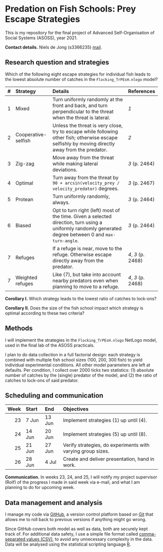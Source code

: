 # Predation on Fish Schools: Prey Escape Strategies

This is my repository for the final project of Advanced Self-Organisation of Social Systems (ASOSS), year 2021.

**Contact details.** Niels de Jong (s3366235) <a href="mailto:n.a.de.jong@student.rug.nl">mail</a>.

## Research question and strategies

Which of the following eight escape strategies for individual fish leads to the lowest
absolute number of catches in the `Flocking_TrPEsH.nlogo` model?

| #   | Strategy | Details | References |
| :-- | :------- | :------ | :--------- |
| 1 | Mixed | Turn uniformly randomly at the front and back, and turn perpendicular to the threat when the threat is lateral. | _1_ |
| 2 | Cooperative-selfish | Unless the threat is very close, try to escape while following other fish; otherwise escape selfishly by moving directly away from the predator. | _2_ |
| 3 | Zig-zag | Move away from the threat while making lateral deviations. | _3_ (p. 2464) |
| 4 | Optimal | Turn away from the threat by `90 + arcsin(velocity_prey / velocity_predator)` degrees. | _3_ (p. 2467) |
| 5 | Protean | Turn uniformly randomly, always. | _3_ (p. 2464) |
| 6 | Biased | Opt to turn right (left) most of the time. Given a selected direction, turn using a uniformly randomly generated degree between 0 and `max-turn-angle`. | _3_ (p. 2464) |
| 7 | Refuges | If a refuge is near, move to the refuge. Otherwise escape directly away from the predator. | _4_, _3_ (p. 2468) |
| 7 | Weighted refuges | Like (7), but take into account nearby predators even when planning to move to a refuge. | _4_, _3_ (p. 2468) |

**Corollary I.** Which strategy leads to the lowest ratio of catches to lock-ons?

**Corollary II.** Does the size of the fish school impact which strategy is optimal according to these two criteria?

## Methods

I will implement the strategies in the `Flocking_TrPEsH.nlogo` NetLogo model, used in the final
lab of the ASOSS practicals.

I plan to do data collection in a full factorial design: each strategy is combined with multiple fish school
sizes (100, 200, 300 fish) to yield individual experimental conditions. All other model parameters are left
at defaults. Per condition, I collect over 2000 ticks two statistics: (1) absolute number of catches by the
(single) predator of the model, and (2) the ratio of catches to lock-ons of said predator.

## Scheduling and communication

| Week | Start  | End    | Objectives                                                  |
| ---: | :----- | :----- | :---------------------------------------------------------- |
| 23   |  7 Jun | 13 Jun | Implement strategies (1) up until (4).                      |
| 24   | 14 Jun | 20 Jun | Implement strategies (5) up until (8).                      |
| 25   | 21 Jun | 27 Jun | Verify strategies, do experiments with varying group sizes. |
| 26   | 28 Jun |  4 Jul | Create and deliver presentation, hand in work.              |

**Communication.** In weeks 23, 24, and 25, I will notify my project supervisor (Rolf) of
the progress I made in said week via e-mail, and what I am planning to do for upcoming week.

## Data management and analysis

I manage my code via <a href="https://www.github.com/">GitHub</a>, a version control platform
based on <a href="https://en.wikipedia.org/wiki/Git">Git</a>  that allows me to roll back to previous
versions if anything might go wrong.

Since GitHub covers both model as well as data, both are securely kept track of. For additional data
safety, I use a simple file format called
<a href="https://en.wikipedia.org/wiki/Comma-separated_values">comma-separated values (CSV)</a>, to avoid any
unnecessary complexity in the data. Data will be analysed using the statistical scripting language
<a href="https://www.r-project.org/">R</a>.

